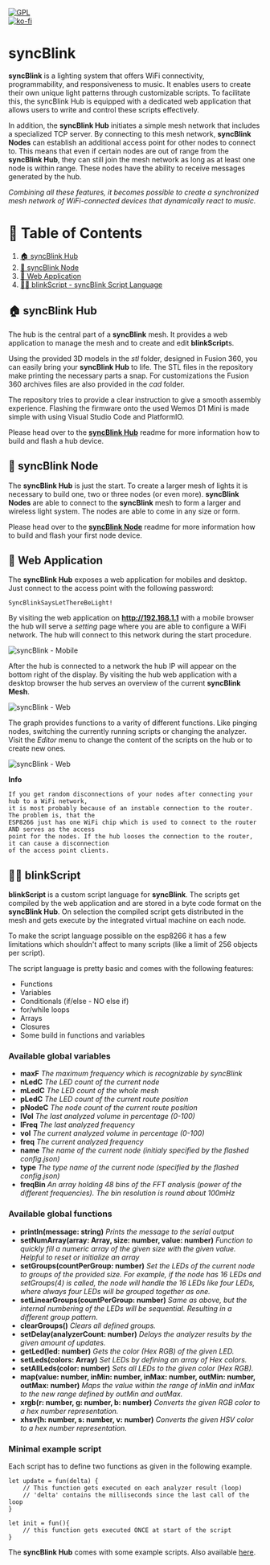 [![GPL](https://img.shields.io/github/license/syncBlink/syncBlink)](https://github.com/geaz/syncBlink/blob/main/LICENSE)   
[![ko-fi](https://www.ko-fi.com/img/githubbutton_sm.svg)](https://ko-fi.com/A0A01MQZP)

# syncBlink
**syncBlink** is a lighting system that offers WiFi connectivity, programmability, and responsiveness to music. It enables users to create their own unique light patterns through customizable scripts. To facilitate this, the syncBlink Hub is equipped with a dedicated web application that allows users to write and control these scripts effectively.

In addition, the **syncBlink Hub** initiates a simple mesh network that includes a specialized TCP server. By connecting to this mesh network, **syncBlink Nodes** can establish an additional access point for other nodes to connect to. This means that even if certain nodes are out of range from the **syncBlink Hub**, they can still join the mesh network as long as at least one node is within range. These nodes have the ability to receive messages generated by the hub.

*Combining all these features, it becomes possible to create a synchronized mesh network of WiFi-connected devices that dynamically react to music.*

# 📖 Table of Contents
1. [🏠 syncBlink Hub](#🏠-syncBlink-Hub)
2. [🌲 syncBlink Node](#🌲-syncBlink-Node)
3. [🚀 Web Application](#🚀-web-application)
4. [🧑‍💻 blinkScript - syncBlink Script Language](#🧑‍💻-blinkScript)

## 🏠 syncBlink Hub

The hub is the central part of a **syncBlink** mesh. It provides a web application to manage the mesh and to create and edit **blinkScript**s.

Using the provided 3D models in the *stl* folder, designed in Fusion 360, you can easily bring your **syncBlink Hub** to life. The STL files in the repository make printing the necessary parts a snap. For customizations the Fusion 360 archives files are also provided in the *cad* folder.

The repository tries to provide a clear instruction to give a smooth assembly experience.
Flashing the firmware onto the used Wemos D1 Mini is made simple with using Visual Studio Code and PlatformIO.

Please head over to the **[syncBlink Hub](Station%20README.md)** readme for more information how to build and flash a hub device.

## 🌲 syncBlink Node

The **syncBlink Hub** is just the start. To create a larger mesh of lights it is necessary to build one, two or three nodes (or even more). **syncBlink Nodes** are able to connect to the **syncBlink** mesh to form a larger and wireless light system. The nodes are able to come in any size or form.

Please head over to the **[syncBlink Node](Node%20README.md)** readme for more information how to build and flash your first node device.

## 🚀 Web Application

The **syncBlink Hub** exposes a web application for mobiles and desktop.
Just connect to the access point with the following password:

```
SyncBlinkSaysLetThereBeLight!
```

By visiting the web application on **http://192.168.1.1** with a mobile browser the hub will serve a *setting* page where you are able to configure a WiFi network. The hub will connect to this network during the start procedure.

![syncBlink - Mobile](img/web-mobile.png)

After the hub is connected to a network the hub IP will appear on the bottom right of the display. By visiting the hub web application with a desktop browser the hub serves an overview of the current **syncBlink Mesh**.

![syncBlink - Web](img/web-1.png)

The graph provides functions to a varity of different functions. Like pinging nodes, switching the currently running scripts or changing the analyzer. Visit the *Editor* menu to change the content of the scripts on the hub or to create new ones.

![syncBlink - Web](img/web-2.png)

**Info**
```
If you get random disconnections of your nodes after connecting your hub to a WiFi network,  
it is most probably because of an instable connection to the router. The problem is, that the  
ESP8266 just has one WiFi chip which is used to connect to the router AND serves as the access  
point for the nodes. If the hub looses the connection to the router, it can cause a disconnection  
of the access point clients.
```

## 🧑‍💻 blinkScript

**blinkScript** is a custom script language for **syncBlink**. The scripts get compiled by the web application and are stored in a byte code format on the **syncBlink Hub**. On selection the compiled script gets distributed in the mesh and gets execute by the integrated virtual machine on each node.

To make the script language possible on the esp8266 it has a few limitations which shouldn't affect to many scripts (like a limit of 256 objects per script).

The script language is pretty basic and comes with the following features:

- Functions
- Variables
- Conditionals (if/else - NO else if)
- for/while loops
- Arrays
- Closures
- Some build in functions and variables

### Available global variables

- **maxF** *The maximum frequency which is recognizable by syncBlink*
- **nLedC** *The LED count of the current node*
- **mLedC** *The LED count of the whole mesh*
- **pLedC** *The LED count of the current route position*
- **pNodeC** *The node count of the current route position*
- **lVol** *The last analyzed volume in percentage (0-100)*
- **lFreq** *The last analyzed frequency*
- **vol** *The current analyzed volume in percentage (0-100)*
- **freq** *The current analyzed frequency*
- **name** *The name of the current node (initialy specified by the flashed config.json)*
- **type** *The type name of the current node (specified by the flashed config.json)* 
- **freqBin** *An array holding 48 bins of the FFT analysis (power of the different frequencies). The bin resolution is round about 100mHz*       

### Available global functions

- **println(message: string)** *Prints the message to the serial output*
- **setNumArray(array: Array<number>, size: number, value: number)** *Function to quickly fill a numeric array of the given size with the given value. Helpful to reset or initialize an array*
- **setGroups(countPerGroup: number)** *Set the LEDs of the current node to groups of the provided size. For example, if the node has 16 LEDs and setGroups(4) is called, the node will handle the 16 LEDs like four LEDs, where always four LEDs will be grouped together as one.*
- **setLinearGroups(countPerGroup: number)** *Same as above, but the internal numbering of the LEDs will be sequential. Resulting in a different group pattern.*
- **clearGroups()** *Clears all defined groups.*
- **setDelay(analyzerCount: number)** *Delays the analyzer results by the given amount of updates.*
- **getLed(led: number)** *Gets the color (Hex RGB) of the given LED.*
- **setLeds(colors: Array<number>)** *Set LEDs by defining an array of Hex colors.*
- **setAllLeds(color: number)** *Sets all LEDs to the given color (Hex RGB).*
- **map(value: number, inMin: number, inMax: number, outMin: number, outMax: number)** *Maps the value within the range of inMin and inMax to the new range defined by outMin and outMax.*
- **xrgb(r: number, g: number, b: number)** *Converts the given RGB color to a hex number representation.*
- **xhsv(h: number, s: number, v: number)** *Converts the given HSV color to a hex number representation.*

### Minimal example script

Each script has to define two functions as given in the following example.

```
let update = fun(delta) {
    // This function gets executed on each analyzer result (loop)
    // 'delta' contains the milliseconds since the last call of the loop
}

let init = fun(){
    // this function gets executed ONCE at start of the script
}
```

The **syncBlink Hub** comes with some example scripts. Also available [here](src/firmware/data/scripts/).
